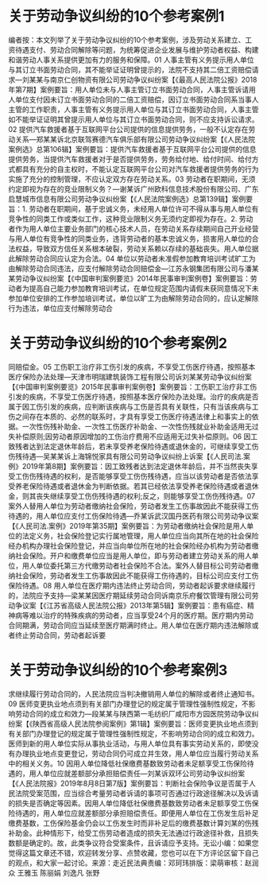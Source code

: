 # 关于劳动争议纠纷的10个参考案例1

编者按：本文列举了关于劳动争议纠纷的10个参考案例，涉及劳动关系建立、工资待遇支付、劳动合同解除等问题，为统筹促进企业发展与维护劳动者权益、构建和谐劳动人事关系提供更加有力的服务和保障。01 人事主管有义务提示用人单位与其订立书面劳动合同，其不能举证证明曾提示的，法院不支持其二倍工资赔偿请求—刘某某与南京仁创物资有限公司劳动争议纠纷案【《最高人民法院公报》2018年第7期】案例要旨：用人单位未与人事主管订立书面劳动合同，人事主管诉请用人单位支付因未订立书面劳动合同的二倍工资赔偿，因订立书面劳动合同系当事人主管的工作职责，人事主管有义务提示用人单位与其订立书面劳动合同，人事主管如不能举证证明其曾提示用人单位与其订立书面劳动合同，则不应支持诉讼请求。02 提供汽车救援者基于互联网平台公司提供的信息提供劳务，一般不认定存在劳动关系—郑某某诉北京联驾赛德汽车俱乐部有限公司劳动争议纠纷案【《人民法院案例选》总第106辑】案例要旨：提供汽车救援者基于互联网平台公司提供的信息提供劳务，当提供汽车救援者对于是否提供劳务，劳务给付地、给付时间、给付方式都具有充分的自主权时，不能认定互联网平台公司对汽车救援者提供劳务的行为实施了充分的控制管理，不应认定双方存在劳动关系。03 劳动者在职期间，无须约定即视为存在的竞业限制义务？—谢某诉广州欧科信息技术股份有限公司、广东启慧城市信息有限公司劳动争议纠纷案【《人民法院案例选》总第139辑】案例要旨：1. 劳动者在职期间，基于忠诚义务，未经用人单位许可不得从事与用人单位有竞争性的同类工作或类似工作，这种竞业限制义务无须约定即视为存在。2. 劳动者作为用人单位主要业务部门的核心技术人员，在劳动关系存续期间自己开业经营与用人单位有竞争性的同类业务，违背劳动者的基本忠诚义务，损害用人单位的合法权益，导致双方信任关系根本破裂，劳动关系赖以存续的基础丧失。用人单位据此解除劳动合同应认定为合法。04 单位以劳动者未准假参加教育培训考试旷工为由解除劳动合同违法，应支付解除劳动合同赔偿金—江苏永钢集团有限公司与潘某某劳动争议纠纷案【《中国审判案例要览》2014年民事审判案例卷】案例要旨：劳动者为提高自己能力参加教育培训考试，在单位规定范围内请假未获同意情况下未参加单位安排的工作参加培训考试，单位以旷工为由解除劳动合同的，应认定解除行为违法，单位应支付解除劳动合

# 关于劳动争议纠纷的10个参考案例2

同赔偿金。05 工伤职工治疗非工伤引发的疾病，不享受工伤医疗待遇，按照基本医疗保险办法处理—天津市明瑞建筑装饰工程有限公司诉刘某某劳动争议纠纷案【《中国审判案例要览》2015年民事审判案例卷】案例要旨：工伤职工治疗非工伤引发的疾病，不享受工伤医疗待遇，按照基本医疗保险办法处理。治疗的疾病是否属于因工伤引发的疾病，应判断该疾病与工伤是否具有关联性，只有当该疾病与工伤之间存在本质的、必然的联系时，才具有享受工伤医疗待遇法律上和事实上的依据。一次性伤残补助金、一次性工伤医疗补助金、一次性伤残就业补助金适用无过失补偿原则;因劳动者原因增加的工伤治疗费用不应适用无过失补偿原则。06 因工致残者达到法定退休年龄后，若未享受养老保险待遇或退休金的，可继续享受工伤伤残待遇—吴某某诉上海锦悦家具有限公司劳动争议纠纷上诉案【《人民司法.案例》2019年第8期】案例要旨：因工致残者达到法定退休年龄后，并不当然丧失享受工伤伤残待遇的权利，是否能够享受工伤伤残待遇，应当以该劳动者是否依法享受养老保险待遇或者退休金为判断依据。若其已经依法享受养老保险待遇或者退休金，则其丧失继续享受工伤伤残待遇的权利;反之，则能够享受工伤伤残待遇。07 案外人替用人单位为劳动者缴纳社会保险，劳动者发生工伤事故因此不能获得工伤待遇的，用人单位应支付工伤保险待遇—乔某诉武汉国丹医药有限公司劳动争议案【《人民司法.案例》2019年第35期】案例要旨：为劳动者缴纳社会保险是用人单位的法定义务，社会保险登记实行属地管理，用人单位应当向其所在地的社会保险经办机构办理社会保险登记，并应当向单位所在地的社会保险经办机构为劳动者缴纳社会保险。开户和缴费单位应当是用人单位，即与劳动者建立劳动关系的用人单位，用人单位委托第三方代缴劳动者社会保险不合法。案外人替目标公司劳动者缴纳社会保险，劳动者发生工伤事故因此不能获得工伤待遇的，目标公司应支付工伤保险待遇。08 用人单位在医疗期内违法终止劳动合同，劳动者起诉要求继续履行的，法院应予支持—梁某某因医疗期延续劳动合同诉南京乐府餐饮管理有限公司劳动争议案【《江苏省高级人民法院公报》2013年第5辑】案例要旨：患有癌症、精神病等难以治疗的特殊疾病的劳动者，应当享受24个月的医疗期。医疗期内劳动合同期满，劳动合同应当延续至医疗期满时终止。用人单位在医疗期内违法解除或者终止劳动合同，劳动者起诉要

# 关于劳动争议纠纷的10个参考案例3

求继续履行劳动合同的，人民法院应当判决撤销用人单位的解除或者终止通知书。09 医师变更执业地点须到有关部门办理登记的规定属于管理性强制性规定，不影响劳动合同的成立和效力—段某某与陕西第一毛纺织厂咸阳市方园医院劳动争议纠纷案【《陕西省高级人民法院参阅案例》第1辑】案例要旨：医师变更执业地点须到有关部门办理登记的规定属于管理性强制性规定，不影响劳动合同的成立和效力。医师到新的用人单位实际从事执业活动，与用人单位具有事实劳动关系的，即使没有办理执业地点变更登记，劳动合同仍可成立并生效，用人单位应当履行劳动关系中的相关义务。10 因用人单位降低社保缴费基数致劳动者未足额享受工伤保险待遇的，用人单位应就差额部分承担赔偿责任—刘某诉双环公司劳动争议纠纷案【《人民法院报》2019年8月8日第7版】案例要旨：判断社会保险争议是否属于人民法院受案范围，应当综合考量劳动者诉请的事项可否通过行政途径解决以及诉请的损失是否确定等因素。因用人单位降低社保缴费基数致劳动者未足额享受工伤保险待遇的，用人单位应就差额部分承担赔偿责任。即便用人单位在工伤发生后补足缴费基数，工伤保险基金仍会以工伤发生时而非补足后的缴费基数计算刘某的伤残补助金。此种情形下，给受工伤劳动者造成的损失无法通过行政途径补救，且损失数额是确定的。故，此类争议符合受案条件，且诉请应予支持。无讼小编：如果您觉得这篇文章还不错，欢迎转发分享、点赞收藏，您也可以在下方评论区留下自己的观点，和大家一起讨论。来源：走近民法典责编：邓珂玮排版：梁萌审核：赵润众 王雅玉 陈丽娟 刘逸凡 张野

